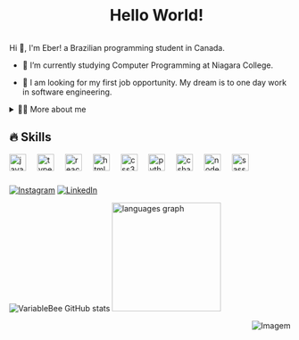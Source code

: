 <!--título-->
<div id="user-content-toc">
  <ul align="center">
    <summary><h1 style="display: inline-block">Hello World!</h1></summary>
</div>

<!-- Presentation -->
<p>
  Hi 👋, I'm Eber! a Brazilian programming student in Canada.

  - 🌱 I’m currently studying Computer Programming at Niagara College. 

  - 🔭 I am looking for my first job opportunity. My dream is to one day work in software engineering.
</p>


<!-- Dropdown -->
<details>
  <summary>👨‍💻 More about me</summary>

  - 💬 Currently living in Canada. I have fluency in English and have experience with SQL, Python, JavaScript, NodeJs, C#, Java, TypeScript. Quick to learn and passionate about solving problems, I'm ready to tackle challenges that expand my skills and contribute to innovative projects.

  - ⚡ In my free time, I enjoy cooking, sitting at the table with friends, eating good food, spending time with my wife, and I'm very fond of movies and games.

 \o/
</details>

## 🔥 Skills
<div align="left">
  <img src="https://cdn.jsdelivr.net/gh/devicons/devicon/icons/javascript/javascript-original.svg" height="30" alt="javascript logo"  />
  <img width="12" />
  <img src="https://cdn.jsdelivr.net/gh/devicons/devicon/icons/typescript/typescript-original.svg" height="30" alt="typescript logo"  />
  <img width="12" />
  <img src="https://cdn.jsdelivr.net/gh/devicons/devicon/icons/react/react-original.svg" height="30" alt="react logo"  />
  <img width="12" />
  <img src="https://cdn.jsdelivr.net/gh/devicons/devicon/icons/html5/html5-original.svg" height="30" alt="html5 logo"  />
  <img width="12" />
  <img src="https://cdn.jsdelivr.net/gh/devicons/devicon/icons/css3/css3-original.svg" height="30" alt="css3 logo"  />
  <img width="12" />
  <img src="https://cdn.jsdelivr.net/gh/devicons/devicon/icons/python/python-original.svg" height="30" alt="python logo"  />
  <img width="12" />
  <img src="https://cdn.jsdelivr.net/gh/devicons/devicon/icons/csharp/csharp-original.svg" height="30" alt="csharp logo"  />
  <img width="12" />
  <img src="https://cdn.jsdelivr.net/gh/devicons/devicon/icons/nodejs/nodejs-original.svg" height="30" alt="nodejs logo"  />
  <img width="12" />
  <img src="https://cdn.jsdelivr.net/gh/devicons/devicon/icons/sass/sass-original.svg" height="30" alt="sass logo"  />
</div>

###
<!-- Links -->
[![Instagram](https://img.shields.io/badge/Instagram-E4405F?style=for-the-badge&logo=instagram&logoColor=white)](https://www.instagram.com/eberfelipee/)
[![LinkedIn](https://img.shields.io/badge/LinkedIn-0077B5?style=for-the-badge&logo=linkedin&logoColor=white)](https://www.linkedin.com/in/eber-felipe/?locale=en_US)

<!-- GithubStats -->
![VariableBee GitHub stats](https://github-readme-stats.vercel.app/api?username=eberfelipe&show_icons=true&theme=dracula)
<img src="https://github-readme-stats.vercel.app/api/top-langs?username=eberfelipe&locale=en&hide_title=false&layout=compact&card_width=300&langs_count=5&theme=dracula&hide_border=false" height="195" alt="languages graph"  />

<!-- GIF -->
  <img align="right" src="https://media.giphy.com/media/v1.Y2lkPTc5MGI3NjExdHBiaTgyc2VteWx4NnZhZzdsejYydnNqcjQzaHFyaHRlYnhzY211eCZlcD12MV9pbnRlcm5hbF9naWZfYnlfaWQmY3Q9Zw/TA0THP5s3EYPRAFGKr/giphy.gif" alt="Imagem">




